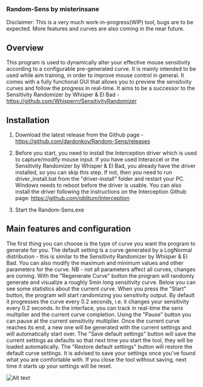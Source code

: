 ### Random-Sens by misterinsane
Disclaimer: This is a very much work-in-progress(WIP) tool, bugs are to be expected. More features and curves are also coming in the near future.
## Overview

This program is used to dynamically alter your effective mouse sensitivity according to a configurable pre-generated curve. It is mainly intended to be used while aim training,
in order to improve mouse control in general. It comes with a fully functional GUI that allows you to preview the sensitivity curves and follow the progress in real-time.
It aims to be a successor to the Sensitivity Randomizer by Whisper & El Bad - https://github.com/Whisperrr/SensitivityRandomizer

## Installation

1. Download the latest release from the Github page - https://github.com/dardonkov/Random-Sens/releases

2. Before you start, you need to install the Interception driver which is used to capture/modify mouse input. If you have used Interaccel or the Sensitivity 
Randomizer by Whisper & El Bad, you already have the driver installed, so you can skip this step. If not, then you need to run driver_install.bat from the "driver-install" folder and restart your PC. Windows needs to reboot before the driver is usable. You can also install the driver following the instructions on the Interception Github page: https://github.com/oblitum/Interception

3. Start the Random-Sens.exe

## Main features and configuration

The first thing you can choose is the type of curve you want the program to generate for you. The default setting is a curve generated by a 
LogNormal distribution - this is similar to the Sensitivity Randomizer by Whisper & El Bad. You can also modify the maximum and minimum values
and other parameters for the curve. NB - not all parameters affect all curves, changes are coming. With the "Regenerate Curve" button the program 
will randomly generate and visualize a roughly 5min long sensitivity curve. Below you can see some statistics about the current curve. When you press 
the "Start" button, the program will start randomizing you sensitivity output. By default it progresses the curve every 0.2 seconds, i.e. it changes 
your sensitivity every 0.2 seconds. In the interface, you can track in real-time the sens multiplier and the current curve completion. Using the "Pause"
button you can pause at the current sensitivity multiplier. Once the current curve reaches its end, a new one will be generated with the current settings
and will automatically start over. The "Save default settings" button will save the current settings as defaults so that next time you start the tool, 
they will be loaded automatically. The "Restore default settings" button will restore the default curve settings. It is advised to save your settings
once you've found what you are comfortable with. If you close the tool without saving, next time it starts up your settings will be reset.

![Alt text](https://i.ibb.co/k5VbQf8/Random-sens.png "Random-sens")
